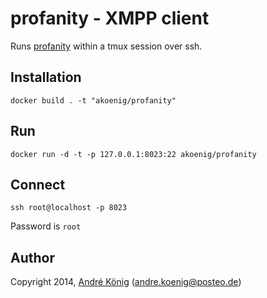# profanity - XMPP client

Runs [profanity](http://www.profanity.im/) within a tmux session over ssh.

## Installation

    docker build . -t "akoenig/profanity"

## Run

    docker run -d -t -p 127.0.0.1:8023:22 akoenig/profanity

## Connect

    ssh root@localhost -p 8023

Password is `root`

## Author

Copyright 2014, [André König](http://andrekoenig.info) (andre.koenig@posteo.de)
